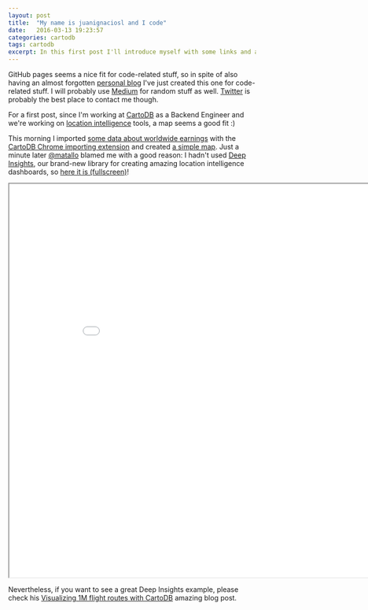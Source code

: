 ```yaml
---
layout: post
title:  "My name is juanignaciosl and I code"
date:   2016-03-13 19:23:57
categories: cartodb
tags: cartodb
excerpt: In this first post I'll introduce myself with some links and a CartoDB Deep Insights map.
---
```


GitHub pages seems a nice fit for code-related stuff, so in spite of also having an almost forgotten [personal blog](http://www.juanignaciosl.com) I've just created this one for code-related stuff. I will probably use [Medium](https://medium.com/@juanignaciosl) for random stuff as well. [Twitter](https://twitter.com/juanignaciosl) is probably the best place to contact me though.

For a first post, since I'm working at [CartoDB](http://www.cartodb.com) as a Backend Engineer and we're working on [location intelligence](http://blog.cartodb.com/what-is-location-intelligence-and-its-benefits/) tools, a map seems a good fit :)

This morning I imported [some data about worldwide earnings](https://www.ubs.com/microsites/prices-earnings/edition-2015.html) with the [CartoDB Chrome importing extension](https://chrome.google.com/webstore/detail/cartodb/jnldbjiacbadknjdlajdlccmebnlcdlm) and created [a simple map](https://team.cartodb.com/u/juanignaciosl/viz/e94eaba2-e912-11e5-8a32-0e3a376473ab/public_map).
Just a minute later [@matallo](https://twitter.com/matallo) blamed me with a good reason: I hadn't used [Deep Insights](https://cartodb.com/deep-insights/), our brand-new library for creating amazing location intelligence dashboards, so [here it is (fullscreen)](/misc/2016-03-13-bigmac-map/bigmac-map.html)!

<iframe width="900" height="800" src="/misc/2016-03-13-bigmac-map/bigmac-map.html"></iframe>

Nevertheless, if you want to see a great Deep Insights example, please check his [Visualizing 1M flight routes with CartoDB](http://matall.in/posts/deep-insights-visualizing-1m-flight-routes/) amazing blog post.
